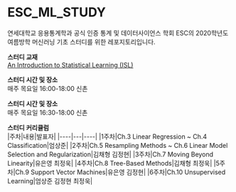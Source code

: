 # ESC_ML_STUDY

연세대학교 응용통계학과 공식 인증 통계 및 데이터사이언스 학회 ESC의 2020학년도 여름방학 머신러닝 기초 스터디를 위한 레포지토리입니다.

**스터디 교재**  
[An Introduction to Statistical Learning (ISL)](http://faculty.marshall.usc.edu/gareth-james/ISL/ISLR%20Seventh%20Printing.pdf)

**스터디 시간 및 장소**  
매주 목요일 16:00-18:00 신촌

**스터디 시간 및 장소**  
매주 목요일 16:30-18:00 신촌

**스터디 커리큘럼**  
|주차|내용|발표자|
|----|---|----|
|1주차|Ch.3 Linear Regression ~ Ch.4 Classification|엄상준|
|2주차|Ch.5 Resampling Methods ~ Ch.6 Linear Model Selection and Regularization|김채형 김정현|
|3주차|Ch.7 Moving Beyond Linearity|유은영 최정욱|
|4주차|Ch.8 Tree-Based Methods|김채형 최정욱|
|5주차|Ch.9 Support Vector Machines|유은영 김정현|
|6주차|Ch.10 Unsupervised Learning|엄상준 김정현 최정욱|

